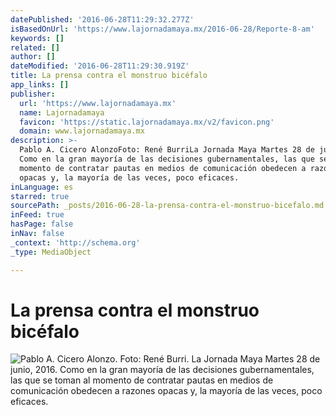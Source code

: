 ```yaml
---
datePublished: '2016-06-28T11:29:32.277Z'
isBasedOnUrl: 'https://www.lajornadamaya.mx/2016-06-28/Reporte-8-am'
keywords: []
related: []
author: []
dateModified: '2016-06-28T11:29:30.919Z'
title: La prensa contra el monstruo bicéfalo
app_links: []
publisher:
  url: 'https://www.lajornadamaya.mx'
  name: Lajornadamaya
  favicon: 'https://static.lajornadamaya.mx/v2/favicon.png'
  domain: www.lajornadamaya.mx
description: >-
  Pablo A. Cicero AlonzoFoto: René BurriLa Jornada Maya Martes 28 de junio, 2016
  Como en la gran mayoría de las decisiones gubernamentales, las que se toman al
  momento de contratar pautas en medios de comunicación obedecen a razones
  opacas y, la mayoría de las veces, poco eficaces.
inLanguage: es
starred: true
sourcePath: _posts/2016-06-28-la-prensa-contra-el-monstruo-bicefalo.md
inFeed: true
hasPage: false
inNav: false
_context: 'http://schema.org'
_type: MediaObject

---
```

# La prensa contra el monstruo bicéfalo
![Pablo A. Cicero Alonzo. Foto: René Burri. La Jornada Maya Martes 28 de junio, 2016. Como en la gran mayoría de las decisiones gubernamentales, las que se toman al momento de contratar pautas en medios de comunicación obedecen a razones opacas y, la mayoría de las veces, poco eficaces.](https://the-grid-user-content.s3-us-west-2.amazonaws.com/9e773aa9-208d-4312-80f5-7b512b414be6.png)